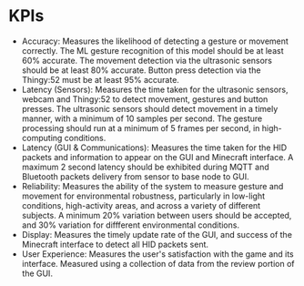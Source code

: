 # KPIs
* Accuracy: Measures the likelihood of detecting a gesture or movement correctly. The ML gesture recognition of this model should be at least 60% accurate. The movement detection via the ultrasonic sensors should be at least 80% accurate. Button press detection via the Thingy:52 must be at least 95% accurate.
* Latency (Sensors):  Measures the time taken for the ultrasonic sensors, webcam and Thingy:52 to detect movement, gestures and button presses. The ultrasonic sensors should detect movement in a timely manner, with a minimum of 10 samples per second. The gesture processing should run at a minimum of 5 frames per second, in high-computing conditions. 
* Latency (GUI & Communications):  Measures the time taken for the HID packets and information to appear on the GUI and Minecraft interface. A maximum 2 second latency should be exhibited during MQTT and Bluetooth packets delivery from sensor to base node to GUI.
* Reliability: Measures the ability of the system to measure gesture and movement for environmental robustness, particularly in low-light conditions, high-activity areas, and across a variety of different subjects. A minimum 20% variation between users should be accepted, and 30% variation for diffferent environmental conditions.
* Display: Measures the timely update rate of the GUI, and success of the Minecraft interface to detect all HID packets sent. 
* User Experience: Measures the user's satisfaction with the game and its interface. Measured using a collection of data from the review portion of the GUI.
